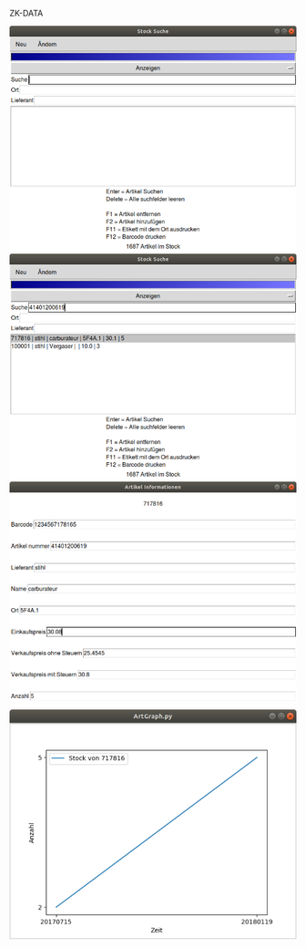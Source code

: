 ZK-DATA

![Alt text](DATA/Screenshots/0.png?raw=true "Search")
![Alt text](DATA/Screenshots/1.png?raw=true "Result")
![Alt text](DATA/Screenshots/2.png?raw=true "Change")
![Alt text](DATA/Screenshots/3.png?raw=true "Graph")
